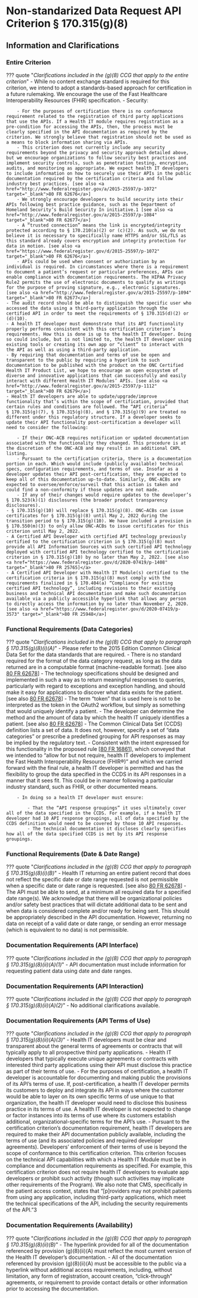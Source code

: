 # Non-standarized Data Request API Criterion § 170.315(g)(8)

## Information and Clarifications

### Entire Criterion



??? quote "*Clarifications included in the (g)(8) CCG that apply to the entire criterion*"
	- While no content exchange standard is required for this criterion, we intend to adopt a standards-based approach for certification in a future rulemaking. We encourage the use of the Fast Healthcare Interoperability Resources (FHIR) specification.
	- Security:

		- For the purposes of certification there is no conformance requirement related to the registration of third party applications that use the APIs. If a Health IT module requires registration as a pre-condition for accessing the APIs, then, the process must be clearly specified in the API documentation as required by the criterion. We strongly believe that registration should not be used as a means to block information sharing via APIs.
		- This criterion does not currently include any security requirements beyond the privacy and security approach detailed above, but we encourage organizations to follow security best practices and implement security controls, such as penetration testing, encryption, audits, and monitoring as appropriate. We expect health IT developers to include information on how to securely use their APIs in the public documentation required by the certification criteria and follow industry best practices. [see also <a href="http://www.federalregister.gov/a/2015-25597/p-1072" target="_blank">80 FR 62676</a>]
		- We strongly encourage developers to build security into their APIs following best practice guidance, such as the Department of Homeland Security’s Build Security In initiative.1 [see also <a href="http://www.federalregister.gov/a/2015-25597/p-1084" target="_blank">80 FR 62677</a>]
		- A “trusted connection” means the link is encrypted/integrity protected according to § 170.210(a)(2) or (c)(2). As such, we do not believe it is necessary to specifically name HTTPS and/or SSL/TLS as this standard already covers encryption and integrity protection for data in motion. [see also <a href="https://www.federalregister.gov/d/2015-25597/p-1072" target="_blank">80 FR 62676</a>]
		- APIs could be used when consent or authorization by an individual is required. In circumstances where there is a requirement to document a patient’s request or particular preferences, APIs can enable compliance with documentation requirements. The HIPAA Privacy Rule2 permits the use of electronic documents to qualify as writings for the purpose of proving signature, e.g., electronic signatures. [see also <a href="http://www.federalregister.gov/a/2015-25597/p-1094" target="_blank">80 FR 62677</a>]
	- The audit record should be able to distinguish the specific user who accessed the data using a third-party application through the certified API in order to meet the requirements of § 170.315(d)(2) or (d)(10).
	- A health IT developer must demonstrate that its API functionality properly performs consistent with this certification criterion’s requirements. How this is done is up to the health IT developer. Doing so could include, but is not limited to, the health IT developer using existing tools or creating its own app or “client” to interact with the API as well as using a third-party application.
	- By requiring that documentation and terms of use be open and transparent to the public by requiring a hyperlink to such documentation to be published with the product on the ONC Certified Health IT Product List, we hope to encourage an open ecosystem of diverse and innovative applications that can successfully and easily interact with different Health IT Modules’ APIs. [see also <a href="http://www.federalregister.gov/a/2015-25597/p-1112" target="_blank">80 FR 62679</a>]
	- Health IT developers are able to update/upgrade/improve functionality that’s within the scope of certification, provided that certain rules and conditions are followed. The “API criteria” § 170.315(g)(7), § 170.315(g)(8), and § 170.315(g)(9) are treated no different under this regulatory structure. If a developer seeks to update their API functionality post-certification a developer will need to consider the following:
	
		- If their ONC-ACB requires notification or updated documentation associated with the functionality they changed. This procedure is at the discretion of the ONC-ACB and may result in an additional CHPL listing.
		- Pursuant to the certification criteria, there is a documentation portion in each. Which would include (publicly available) technical specs, configuration requirements, and terms of use. Insofar as a developer updates their API post-certification, they are expected to keep all of this documentation up-to-date. Similarly, ONC-ACBs are expected to oversee/enforce/surveil that this action is taken and could find a non-conformity if those updates are not made.
		- If any of their changes would require updates to the developer’s § 170.523(k)(1) disclosures (the broader product transparency disclosures).
	- § 170.315(g)(10) will replace § 170.315(g)(8). ONC–ACBs can issue certificates for § 170.315(g)(8) until May 2, 2022 during the transition period to § 170.315(g)(10). We have included a provision in § 170.550(m)(3) to only allow ONC-ACBs to issue certificates for this criterion until May 2, 2022.
	- A Certified API Developer with certified API technology previously certified to the certification criterion in § 170.315(g)(8) must provide all API Information Sources with such certified API technology deployed with certified API technology certified to the certification criterion in § 170.315(g)(10) by no later than May 2, 2022. [see also <a href="https://www.federalregister.gov/d/2020-07419/p-1408" target="_blank">80 FR 25765]</a>
	- A Certified API Developer with Health IT Module(s) certified to the certification criteria in § 170.315(g)(8) must comply with the requirements finalized in § 170.404(a) “Compliance for existing certified API technology”, including revisions to their existing business and technical API documentation and make such documentation available via a publicly accessible hyperlink that allows any person to directly access the information by no later than November 2, 2020. [see also <a href="https://www.federalregister.gov/d/2020-07419/p-3573" target="_blank">80 FR 25948</a>]


### Functional Requirements (Data Categories)

??? quote "*Clarifications included in the (g)(8) CCG that apply to paragraph § 170.315(g)(8)(i)(A)*"
	- Please refer to the 2015 Edition Common Clinical Data Set for the data standards that are required.
	- There is no standard required for the format of the data category request, as long as the data returned are in a computable format (machine-readable format). [see also <a href="http://www.federalregister.gov/a/2015-25597/p-1105" target="_blank">80 FR 62678</a>]
	- The technology specifications should be designed and implemented in such a way as to return meaningful responses to queries, particularly with regard to exceptions and exception handling, and should make it easy for applications to discover what data exists for the patient. [see also <a href="http://www.federalregister.gov/a/2015-25597/p-1109" target="_blank">80 FR 62678</a>]
	- The term “token” that is used here is not to be interpreted as the token in the OAuth2 workflow, but simply as something that would uniquely identify a patient.
	- The developer can determine the method and the amount of data by which the health IT uniquely identifies a patient. [see also <a href="http://www.federalregister.gov/a/2015-25597/p-1101" target="_blank">80 FR 62678</a>]
	- The Common Clinical Data Set (CCDS) definition lists a set of data. It does not, however, specify a set of “data categories” or prescribe a predefined grouping for API responses as may be implied by the regulatory text.
	- Consistent with the intent expressed for this functionality in the proposed rule [<a href="http://www.federalregister.gov/a/2015-06612/p-959" target="_blank">80 FR 16861</a>], which conveyed that we intended to “allow for but not require, health IT developers to implement the Fast Health Interoperability Resource (FHIR®)” and which we carried forward with the final rule, a health IT developer is permitted and has the flexibility to group the data specified in the CCDS in its API responses in a manner that it sees fit. This could be in manner following a particular industry standard, such as FHIR, or other documented means.
	
		- In doing so a health IT developer must ensure:
		
			- That the “API response groupings” it uses ultimately cover all of the data specified in the CCDS. For example, if a health IT developer had 10 API response groupings, all of data specified by the CCDS definition would need to be covered by those 10 API responses. 
			- The technical documentation it discloses clearly specifies how all of the data specified CCDS is met by its API response groupings.


### Functional Requirements (Date & Date Range)

??? quote "*Clarifications included in the (g)(8) CCG that apply to paragraph § 170.315(g)(8)(i)(B)*"
	- Health IT returning an entire patient record that does not reflect the specific date or date range requested is not permissible when a specific date or date range is requested. [see also <a href="http://www.federalregister.gov/a/2015-25597/p-1109" target="_blank">80 FR 62678</a>]
	- The API must be able to send, at a minimum all required data for a specified date range(s). We acknowledge that there will be organizational policies and/or safety best practices that will dictate additional data to be sent and when data is considered complete and/or ready for being sent. This should be appropriately described in the API documentation. However, returning no data on receipt of a valid date or date range, or sending an error message (which is equivalent to no data) is not permissible.


### Documentation Requirements (API Interface)

??? quote "*Clarifications included in the (g)(8) CCG that apply to paragraph § 170.315(g)(8)(ii)(A)(1)*"
	- API documentation must include information for requesting patient data using date and date ranges.


### Documentation Requirements (API Interaction)

??? quote "*Clarifications included in the (g)(8) CCG that apply to paragraph § 170.315(g)(8)(ii)(A)(2)*"
	- No additional clarifications available.


### Documentation Requirements (API Terms of Use)

??? quote "*Clarifications included in the (g)(8) CCG that apply to paragraph § 170.315(g)(8)(ii)(A)(3)*"
	- Health IT developers must be clear and transparent about the general terms of agreements or contracts that will typically apply to all prospective third party applications.
	- Health IT developers that typically execute unique agreements or contracts with interested third party applications using their API must disclose this practice as part of their terms of use.
	- For the purposes of certification, a health IT developer is accountable for documenting and making public the provisions of its API’s terms of use. If, post-certification, a health IT developer permits its customers to deploy and integrate its API in ways where the customer would be able to layer on its own specific terms of use unique to that organization, the health IT developer would need to disclose this business practice in its terms of use. A health IT developer is not expected to change or factor instances into its terms of use where its customers establish additional, organizational-specific terms for the API’s use.
	- Pursuant to the certification criterion’s documentation requirement, health IT developers are required to make their API documentation publicly available, including the terms of use (and its associated policies and required developer agreements). Developers’ enforcement of their terms of use is beyond the scope of conformance to this certification criterion. This criterion focuses on the technical API capabilities with which a Health IT Module must be in compliance and documentation requirements as specified. For example, this certification criterion does not require health IT developers to evaluate app developers or prohibit such activity (though such activities may implicate other requirements of the Program). We also note that CMS, specifically in the patient access context, states that “[p]roviders may not prohibit patients from using any application, including third-party applications, which meet the technical specifications of the API, including the security requirements of the API.”3


### Documentation Requirements (Availability)

??? quote "*Clarifications included in the (g)(8) CCG that apply to paragraph § 170.315(g)(8)(ii)(B)*"
	- The hyperlink provided for all of the documentation referenced by provision (g)(8)(ii)(A) must reflect the most current version of the Health IT developer’s documentation.
	- All of the documentation referenced by provision (g)(8)(ii)(A) must be accessible to the public via a hyperlink without additional access requirements, including, without limitation, any form of registration, account creation, “click-through” agreements, or requirement to provide contact details or other information prior to accessing the documentation.
